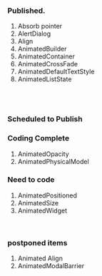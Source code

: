 
<h3>Published.</h3>
<ol>

<li>
Absorb pointer
</li>
<li>
AlertDialog
</li>
<li>
Align
</li>
<li>
AnimatedBuilder
</li>
<li>
AnimatedContainer
</li>
<li>
AnimatedCrossFade
</li>
<li>
AnimatedDefaultTextStyle
</li>
<li>
AnimatedListState
</li>
</ol>
<br/>
<br/>
<h3>Scheduled to Publish</h3>
<ol>
</ol>
<h3>Coding Complete</h3>
<ol>
<li>
AnimatedOpacity
</li>
<li>
AnimatedPhysicalModel
</li>
</ol>
<h3>Need to code</h3>
<ol>


<li>
AnimatedPositioned
</li><li>
AnimatedSize
</li><li>
AnimatedWidget
</li>
</ol>
<br/>
<h3>postponed items</h3>
<ol>
<li>
Animated Align
</li>
<li>
AnimatedModalBarrier
</li>
</ol>

